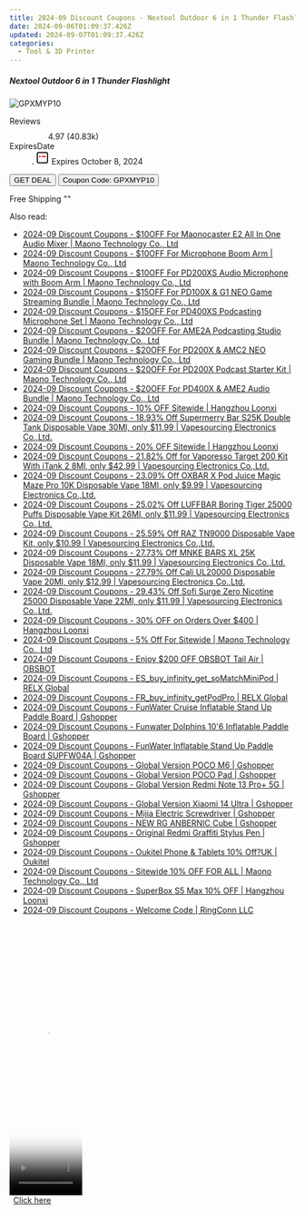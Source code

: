 ```yaml
---
title: 2024-09 Discount Coupons - Nextool Outdoor 6 in 1 Thunder Flashlight | Gshopper
date: 2024-09-06T01:09:37.426Z
updated: 2024-09-07T01:09:37.426Z
categories:
  - Tool & 3D Printer
---
```



<div class="max-w-4xl mx-auto grid grid-cols-1 lg:max-w-5xl lg:gap-x-20 lg:grid-cols-2">
  <div class="relative p-3 col-start-1 row-start-1 flex flex-col-reverse rounded-lg bg-gradient-to-t from-black/75 via-black/0 sm:bg-none sm:row-start-2 sm:p-0 lg:row-start-1">
    <h5 class="mt-1 text-lg font-semibold text-white sm:text-slate-900 md:text-2xl dark:sm:text-white">Nextool Outdoor 6 in 1 Thunder Flashlight</h5>
  </div>
  
  <div class="col-start-1 col-end-3 row-start-1 grid gap-4 sm:mb-6 sm:grid-cols-4 lg:col-start-2 lg:row-span-6 lg:row-end-6 lg:mb-0 lg:gap-6">
      <img src="&quot;&quot;" onClick="javascript:window.open(decodeURIComponent('%22https%3A%2F%2Fwww.shareasale.com%2Fu.cfm%3Fd%3D1118217%26m%3D97331%26u%3D4338022%22'), '_blank');void(0);" alt="GPXMYP10" class="h-60 w-full rounded-lg object-cover sm:col-span-2 sm:h-52 lg:col-span-full" loading="lazy" />
    
  </div>
  <dl class="row-start-2 mt-4 flex items-center text-xs font-medium sm:row-start-3 sm:mt-1 md:mt-2.5 lg:row-start-2">
    <dt class="sr-only">Reviews</dt>
    <dd class="flex items-center text-indigo-600 dark:text-indigo-400">
      <svg width="24" height="24" fill="none" aria-hidden="true" class="mr-1 stroke-current dark:stroke-indigo-500">
        <path d="m12 5 2 5h5l-4 4 2.103 5L12 16l-5.103 3L9 14l-4-4h5l2-5Z" stroke-width="2" stroke-linecap="round" stroke-linejoin="round" />
      </svg>
      <span>4.97 <span class="font-normal text-slate-400">(40.83k)</span></span>
    </dd>
    <dt class="sr-only">ExpiresDate</dt>
    <dd class="flex items-center">
      <svg width="2" height="2" aria-hidden="true" fill="currentColor" class="mx-3 text-slate-300">
        <circle cx="1" cy="1" r="1" />
      </svg>
      <svg width="24" height="24" viewBox="0 0 24 24" fill="none" stroke="currentColor" stroke-width="2">
        <rect x="3" y="3" width="18" height="18" rx="2" fill="#fff" />
        <path d="M6 10L18 10" stroke="red" stroke-width="2" fill="none" />
        <path d="M10 6L10 18" stroke="#fff" stroke-width="2" fill="none" />
      </svg>
      Expires October 8, 2024    </dd>
  </dl>
  <div class="col-start-1 row-start-3 mt-4 self-center sm:col-start-2 sm:row-span-2 sm:row-start-2 sm:mt-0 lg:col-start-1 lg:row-start-3 lg:row-end-4 lg:mt-6">
    <button type="button" onClick="javascript:window.open(decodeURIComponent('%22https%3A%2F%2Fwww.shareasale.com%2Fu.cfm%3Fd%3D1118217%26m%3D97331%26u%3D4338022%22'), '_blank');void(0);" class="rounded-lg bg-red-600 px-3 py-2 text-sm font-medium leading-6 text-white">GET DEAL</button>
    <button type="button" onClick="javascript:window.open(decodeURIComponent('%22https%3A%2F%2Fwww.shareasale.com%2Fu.cfm%3Fd%3D1118217%26m%3D97331%26u%3D4338022%22'), '_blank');void(0);" class="border-dashed border-2 border-indigo-600 bg-green-100 text-sm leading-6 font-medium py-2 px-3 rounded-lg">Coupon Code: GPXMYP10</button>
  </div>
  <p class="col-start-1 mt-4 text-sm leading-6 sm:col-span-2 lg:col-span-1 lg:row-start-4 lg:mt-6 dark:text-slate-400">
    Free Shipping 
""  </p>
</div>
<span class="atpl-alsoreadstyle">Also read:</span>
<div><ul>
<li><a href="https://coupons.techidaily.com/coupon-1117639-share-156155-sale/"><u>2024-09 Discount Coupons - $10OFF For Maonocaster E2 All In One Audio Mixer | Maono Technology Co., Ltd</u></a></li>
<li><a href="https://coupons.techidaily.com/coupon-1117640-share-156155-sale/"><u>2024-09 Discount Coupons - $10OFF For Microphone Boom Arm | Maono Technology Co., Ltd</u></a></li>
<li><a href="https://coupons.techidaily.com/coupon-1117638-share-156155-sale/"><u>2024-09 Discount Coupons - $10OFF For PD200XS Audio Microphone with Boom Arm | Maono Technology Co., Ltd</u></a></li>
<li><a href="https://coupons.techidaily.com/coupon-1117636-share-156155-sale/"><u>2024-09 Discount Coupons - $15OFF For PD100X & G1 NEO Game Streaming Bundle | Maono Technology Co., Ltd</u></a></li>
<li><a href="https://coupons.techidaily.com/coupon-1117637-share-156155-sale/"><u>2024-09 Discount Coupons - $15OFF For PD400XS Podcasting Microphone Set | Maono Technology Co., Ltd</u></a></li>
<li><a href="https://coupons.techidaily.com/coupon-1117635-share-156155-sale/"><u>2024-09 Discount Coupons - $20OFF For AME2A Podcasting Studio Bundle | Maono Technology Co., Ltd</u></a></li>
<li><a href="https://coupons.techidaily.com/coupon-1117615-share-156155-sale/"><u>2024-09 Discount Coupons - $20OFF For PD200X & AMC2 NEO Gaming Bundle | Maono Technology Co., Ltd</u></a></li>
<li><a href="https://coupons.techidaily.com/coupon-1117634-share-156155-sale/"><u>2024-09 Discount Coupons - $20OFF For PD200X Podcast Starter Kit | Maono Technology Co., Ltd</u></a></li>
<li><a href="https://coupons.techidaily.com/coupon-1117604-share-156155-sale/"><u>2024-09 Discount Coupons - $20OFF For PD400X & AME2 Audio Bundle | Maono Technology Co., Ltd</u></a></li>
<li><a href="https://coupons.techidaily.com/coupon-1117607-share-155620-sale/"><u>2024-09 Discount Coupons - 10% OFF Sitewide | Hangzhou Loonxi</u></a></li>
<li><a href="https://coupons.techidaily.com/coupon-1117345-share-90958-sale/"><u>2024-09 Discount Coupons - 18.93% Off Supermerry Bar S25K Double Tank Disposable Vape 30Ml, only $11.99 | Vapesourcing Electronics Co.,Ltd.</u></a></li>
<li><a href="https://coupons.techidaily.com/coupon-1117608-share-155620-sale/"><u>2024-09 Discount Coupons - 20% OFF Sitewide | Hangzhou Loonxi</u></a></li>
<li><a href="https://coupons.techidaily.com/coupon-1037527-share-90958-sale/"><u>2024-09 Discount Coupons - 21.82% Off for Vaporesso Target 200 Kit With iTank 2 8Ml, only $42.99 | Vapesourcing Electronics Co.,Ltd.</u></a></li>
<li><a href="https://coupons.techidaily.com/coupon-1080593-share-90958-sale/"><u>2024-09 Discount Coupons - 23.09% Off OXBAR X Pod Juice Magic Maze Pro 10K Disposable Vape 18Ml, only $9.99 | Vapesourcing Electronics Co.,Ltd.</u></a></li>
<li><a href="https://coupons.techidaily.com/coupon-1104218-share-90958-sale/"><u>2024-09 Discount Coupons - 25.02% Off LUFFBAR Boring Tiger 25000 Puffs Disposable Vape Kit 26Ml, only $11.99 | Vapesourcing Electronics Co.,Ltd.</u></a></li>
<li><a href="https://coupons.techidaily.com/coupon-1064926-share-90958-sale/"><u>2024-09 Discount Coupons - 25.59% Off RAZ TN9000 Disposable Vape Kit, only $10.99 | Vapesourcing Electronics Co.,Ltd.</u></a></li>
<li><a href="https://coupons.techidaily.com/coupon-1117562-share-90958-sale/"><u>2024-09 Discount Coupons - 27.73% Off MNKE BARS XL 25K Disposable Vape 18Ml, only $11.99 | Vapesourcing Electronics Co.,Ltd.</u></a></li>
<li><a href="https://coupons.techidaily.com/coupon-1117344-share-90958-sale/"><u>2024-09 Discount Coupons - 27.79% Off Cali UL20000 Disposable Vape 20Ml, only $12.99 | Vapesourcing Electronics Co.,Ltd.</u></a></li>
<li><a href="https://coupons.techidaily.com/coupon-1117343-share-90958-sale/"><u>2024-09 Discount Coupons - 29.43% Off Sofi Surge Zero Nicotine 25000 Disposable Vape 22Ml, only $11.99 | Vapesourcing Electronics Co.,Ltd.</u></a></li>
<li><a href="https://coupons.techidaily.com/coupon-1117609-share-155620-sale/"><u>2024-09 Discount Coupons - 30% OFF on Orders Over $400 | Hangzhou Loonxi</u></a></li>
<li><a href="https://coupons.techidaily.com/coupon-1117603-share-156155-sale/"><u>2024-09 Discount Coupons - 5% Off For Sitewide | Maono Technology Co., Ltd</u></a></li>
<li><a href="https://coupons.techidaily.com/coupon-1104829-share-114666-sale/"><u>2024-09 Discount Coupons - Enjoy $200 OFF OBSBOT Tail Air | OBSBOT</u></a></li>
<li><a href="https://coupons.techidaily.com/coupon-1117301-share-92020-sale/"><u>2024-09 Discount Coupons - ES_buy_infinity_get_soMatchMiniPod | RELX Global</u></a></li>
<li><a href="https://coupons.techidaily.com/coupon-1117302-share-92020-sale/"><u>2024-09 Discount Coupons - FR_buy_infinity_getPodPro | RELX Global</u></a></li>
<li><a href="https://coupons.techidaily.com/coupon-1117845-share-97331-sale/"><u>2024-09 Discount Coupons - FunWater Cruise Inflatable Stand Up Paddle Board | Gshopper</u></a></li>
<li><a href="https://coupons.techidaily.com/coupon-1117847-share-97331-sale/"><u>2024-09 Discount Coupons - Funwater Dolphins 10'6 Inflatable Paddle Board | Gshopper</u></a></li>
<li><a href="https://coupons.techidaily.com/coupon-1117846-share-97331-sale/"><u>2024-09 Discount Coupons - FunWater Inflatable Stand Up Paddle Board SUPFW04A | Gshopper</u></a></li>
<li><a href="https://coupons.techidaily.com/coupon-1117843-share-97331-sale/"><u>2024-09 Discount Coupons - Global Version POCO M6 | Gshopper</u></a></li>
<li><a href="https://coupons.techidaily.com/coupon-1117851-share-97331-sale/"><u>2024-09 Discount Coupons - Global Version POCO Pad | Gshopper</u></a></li>
<li><a href="https://coupons.techidaily.com/coupon-1117849-share-97331-sale/"><u>2024-09 Discount Coupons - Global Version Redmi Note 13 Pro+ 5G | Gshopper</u></a></li>
<li><a href="https://coupons.techidaily.com/coupon-1117850-share-97331-sale/"><u>2024-09 Discount Coupons - Global Version Xiaomi 14 Ultra | Gshopper</u></a></li>
<li><a href="https://coupons.techidaily.com/coupon-1117842-share-97331-sale/"><u>2024-09 Discount Coupons - Mijia Electric Screwdriver | Gshopper</u></a></li>
<li><a href="https://coupons.techidaily.com/coupon-1117848-share-97331-sale/"><u>2024-09 Discount Coupons - NEW RG ANBERNIC Cube | Gshopper</u></a></li>
<li><a href="https://coupons.techidaily.com/coupon-1117844-share-97331-sale/"><u>2024-09 Discount Coupons - Original Redmi Graffiti Stylus Pen | Gshopper</u></a></li>
<li><a href="https://coupons.techidaily.com/coupon-1117277-share-128178-sale/"><u>2024-09 Discount Coupons - Oukitel Phone & Tablets 10% Off?UK | Oukitel</u></a></li>
<li><a href="https://coupons.techidaily.com/coupon-1116356-share-156155-sale/"><u>2024-09 Discount Coupons - Sitewide 10% OFF FOR ALL | Maono Technology Co., Ltd</u></a></li>
<li><a href="https://coupons.techidaily.com/coupon-1116765-share-155620-sale/"><u>2024-09 Discount Coupons - SuperBox S5 Max 10% OFF | Hangzhou Loonxi</u></a></li>
<li><a href="https://coupons.techidaily.com/coupon-1111558-share-154268-sale/"><u>2024-09 Discount Coupons - Welcome Code | RingConn LLC</u></a></li>
</ul></div>

<ins class="adsbygoogle"
      style="display:block"
      data-ad-client="ca-pub-7571918770474297"
      data-ad-slot="8358498916"
      data-ad-format="auto"
      data-full-width-responsive="true"></ins>
<!-- affiliate ads begin -->
<span id="1975648">
					<video width="128" height="480" style="cursor:pointer"
           poster="//a.impactradius-go.com/display-clicktoplayimage/1975648.png"
           onclick="if(!this.playClicked){this.play();this.setAttribute('controls',true);this.playClicked=true;}">
	   <source src="//a.impactradius-go.com/display-ad/22993-1975648">
	   <img src="//a.impactradius-go.com/display-clicktoplayimage/1975648.png" style="border: none; height: 100%; width: 100%; object-fit: contain">
	</video>
	<div style="width:80px;text-align:center"><a href="javascript:window.open(decodeURIComponent('https%3A%2F%2Fhomestyler.sjv.io%2Fc%2F5597632%2F1975648%2F22993'), '_blank');void(0);">Click here</a></div>
</span>
<img height="0" width="0" src="https://imp.pxf.io/i/5597632/1975648/22993" style="position:absolute;visibility:hidden;" border="0" />
<!-- affiliate ads end -->